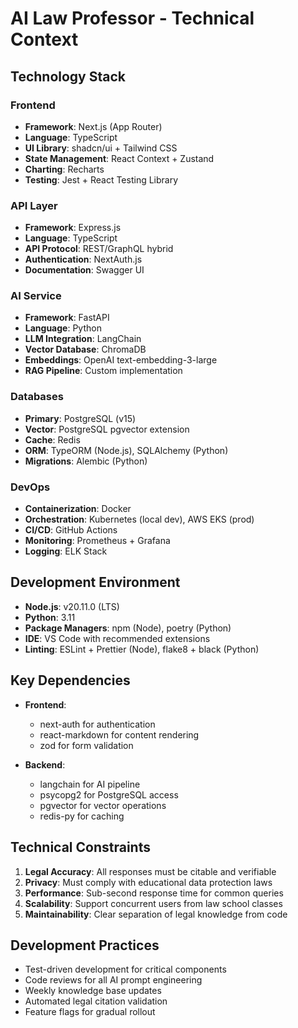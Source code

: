 # AI Law Professor - Technical Context

## Technology Stack

### Frontend

- **Framework**: Next.js (App Router)
- **Language**: TypeScript
- **UI Library**: shadcn/ui + Tailwind CSS
- **State Management**: React Context + Zustand
- **Charting**: Recharts
- **Testing**: Jest + React Testing Library

### API Layer

- **Framework**: Express.js
- **Language**: TypeScript
- **API Protocol**: REST/GraphQL hybrid
- **Authentication**: NextAuth.js
- **Documentation**: Swagger UI

### AI Service

- **Framework**: FastAPI
- **Language**: Python
- **LLM Integration**: LangChain
- **Vector Database**: ChromaDB
- **Embeddings**: OpenAI text-embedding-3-large
- **RAG Pipeline**: Custom implementation

### Databases

- **Primary**: PostgreSQL (v15)
- **Vector**: PostgreSQL pgvector extension
- **Cache**: Redis
- **ORM**: TypeORM (Node.js), SQLAlchemy (Python)
- **Migrations**: Alembic (Python)

### DevOps

- **Containerization**: Docker
- **Orchestration**: Kubernetes (local dev), AWS EKS (prod)
- **CI/CD**: GitHub Actions
- **Monitoring**: Prometheus + Grafana
- **Logging**: ELK Stack

## Development Environment

- **Node.js**: v20.11.0 (LTS)
- **Python**: 3.11
- **Package Managers**: npm (Node), poetry (Python)
- **IDE**: VS Code with recommended extensions
- **Linting**: ESLint + Prettier (Node), flake8 + black (Python)

## Key Dependencies

- **Frontend**:
  - next-auth for authentication
  - react-markdown for content rendering
  - zod for form validation

- **Backend**:
  - langchain for AI pipeline
  - psycopg2 for PostgreSQL access
  - pgvector for vector operations
  - redis-py for caching

## Technical Constraints

1. **Legal Accuracy**: All responses must be citable and verifiable
2. **Privacy**: Must comply with educational data protection laws
3. **Performance**: Sub-second response time for common queries
4. **Scalability**: Support concurrent users from law school classes
5. **Maintainability**: Clear separation of legal knowledge from code

## Development Practices

- Test-driven development for critical components
- Code reviews for all AI prompt engineering
- Weekly knowledge base updates
- Automated legal citation validation
- Feature flags for gradual rollout
